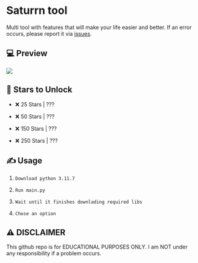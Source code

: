 # Saturrn tool
 Multi tool with features that will make your life easier and better. If an error occurs, please report it via [issues](https://github.com/R3CI/Saturrn/issues/new).


## 💻 Preview

<img src="https://i.imgur.com/iZ15a9w.png">

## 🌟 Stars to Unlock

- ❌ 25 Stars | ???

- ❌ 50 Stars | ???

- ❌ 150 Stars | ???

- ❌ 250 Stars | ???


## ✍️ Usage
1. `Download python 3.11.7`

2. `Run main.py`

3. `Wait until it finishes downlading required libs`

4. `Chose an option`

## ⚠️ DISCLAIMER
This github repo is for EDUCATIONAL PURPOSES ONLY. I am NOT under any responsibility if a problem occurs.
